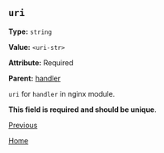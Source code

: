 `uri`
----------

**Type:** `string`

**Value:** `<uri-str>`

**Attribute:** Required

**Parent:** [handler](handler.md)

`uri` for `handler` in nginx module.  

**This field is required and should be unique**.  

[Previous](../ngx_wizard.md)

[Home](../../index.md)